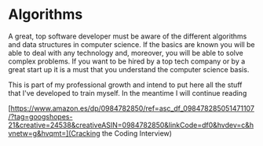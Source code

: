 # Algorithms

A great, top software developer must be aware of the different algorithms and data structures in computer science. If the basics are known you will be able to deal with any technology and, moreover, you will be able to solve complex problems. If you want to be hired by a top tech company or by a great start up it is a must that you understand the computer science basis. 

This is part of my professional growth and intend to put here all the stuff that I've developed to train myself. In the meantime I will continue reading 

[https://www.amazon.es/dp/0984782850/ref=asc_df_098478285051471107/?tag=googshopes-21&creative=24538&creativeASIN=0984782850&linkCode=df0&hvdev=c&hvnetw=g&hvqmt=](Cracking the Coding Interview)
